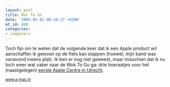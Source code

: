 ```yaml
---
layout: post
title: Mac To Go
date: '2005-05-02 00:16:27 +0200'
mt_id: 680
categories:
- computers
---
```

Toch fijn om te weten dat de volgende keer dat ik een Apple product wil aanschaffen ik gewoon op de fiets kan stappen (hoewel, mijn band was vanavond ineens plat). Ik ben er nog niet geweest, maar misschien dat ik nu toch weer wat vaker naar de Wok To Go ga: drie hoeraatjes voor het (naastgelegen) <a href="http://www.macosx.nl/?p=showarticle&art_id=1915">eerste Apple Centre in Utrecht</a>.

<small><a href="http://www.a-mac.nl/">www.a-mac.nl</a></small>

